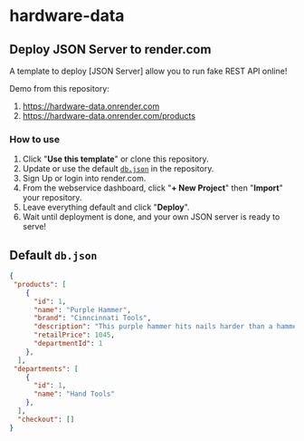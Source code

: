 # hardware-data
## Deploy JSON Server to render.com

A template to deploy [JSON Server] allow you to run fake REST API online!

Demo from this repository: 

1. https://hardware-data.onrender.com
2. https://hardware-data.onrender.com/products

### How to use

1. Click "**Use this template**" or clone this repository.
2. Update or use the default [`db.json`](./db.json) in the repository.
3. Sign Up or login into render.com.
4. From the webservice dashboard, click "**+ New Project**" then "**Import**" your repository.
5. Leave everything default and click "**Deploy**".
6. Wait until deployment is done, and your own JSON server is ready to serve!

## Default `db.json`

```json
{
 "products": [
    {
      "id": 1,
      "name": "Purple Hammer",
      "brand": "Cinncinnati Tools",
      "description": "This purple hammer hits nails harder than a hammer of any other color.",
      "retailPrice": 1045,
      "departmentId": 1
    },
  ],
 "departments": [
    {
      "id": 1,
      "name": "Hand Tools"
    },
  ],
  "checkout": []
}
```
